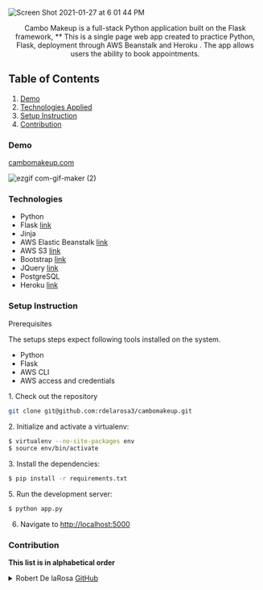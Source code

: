 ![Screen Shot 2021-01-27 at 6 01 44 PM](https://user-images.githubusercontent.com/40813295/106070276-c5e8e680-60c9-11eb-8ee4-964fd2932e8f.png)
<b></b>
<p align="center"> 
Cambo Makeup is a full-stack Python application built on the Flask framework, ** This is a single page web app created to practice Python, Flask, deployment through AWS Beanstalk and Heroku . The app allows users the ability to book appointments. 
</p>

## Table of Contents
1. [Demo](https://github.com/rdelarosa3/cambomakeup#demo)
2. [Technologies Applied](https://github.com/rdelarosa3/cambomakeup#technologies)
3. [Setup Instruction](https://github.com/rdelarosa3/cambomakeup#setup-instruction)
4. [Contribution](https://github.com/rdelarosa3/cambomakeup#contribution)
### Demo
[cambomakeup.com](http://www.cambomakeup.com//)

![ezgif com-gif-maker (2)](https://user-images.githubusercontent.com/40813295/106070374-f4ff5800-60c9-11eb-922c-eb577bd9c3b1.gif)                         
### Technologies
- Python
- Flask [link](https://flask.palletsprojects.com/en/1.1.x/)
- Jinja 
- AWS Elastic Beanstalk [link](https://aws.amazon.com/s3/)
- AWS S3 [link](https://aws.amazon.com/elasticbeanstalk/)
- Bootstrap [link](https://getbootstrap.com/)
- JQuery [link](https://jquery.com/)
- PostgreSQL
- Heroku [link](https://www.heroku.com/)


### Setup Instruction

<p>Prerequisites

The setups steps expect following tools installed on the system.

- Python
- Flask
- AWS CLI
- AWS access and credentials

<p>1. Check out the repository </p>

```bash
git clone git@github.com:rdelarosa3/cambomakeup.git
```

<p>2. Initialize and activate a virtualenv: </p>

  ```bash
  $ virtualenv --no-site-packages env
  $ source env/bin/activate
  ```

<p>3. Install the dependencies: </p>

  ```bash
  $ pip install -r requirements.txt
  ```

<p>5. Run the development server: </p>

  ```bash
  $ python app.py
  ```

6. Navigate to [http://localhost:5000](http://localhost:5000)

### Contribution
**This list is in alphabetical order**

<details>
  <summary>Robert De laRosa <a href="https://github.com/rdelarosa3" target="_blank">GitHub</a></summary>

  1. Deployment on AWS Elastic Beanstalk and Heroku
  2. Integration of AWS S3 for remote file storage
  3. Integration of Setmore booking system.
  4. UX/UI design using JS, CSS, JQuery, and Bootstrap library
  5. Implementation of Instagram gallery through AJAX and CORS anywhere without API 
</details>
